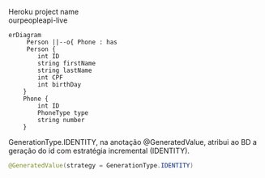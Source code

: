 Heroku project name <br>
ourpeopleapi-live

```mermaid
erDiagram
     Person ||--o{ Phone : has
     Person {
        int ID
        string firstName
        string lastName
        int CPF
        int birthDay
    }
    Phone {
        int ID
        PhoneType type
        string number
    } 
```
GenerationType.IDENTITY, na anotação @GeneratedValue,
atribui ao BD a geração do id com estratégia incremental (IDENTITY).
```java
@GeneratedValue(strategy = GenerationType.IDENTITY)
```